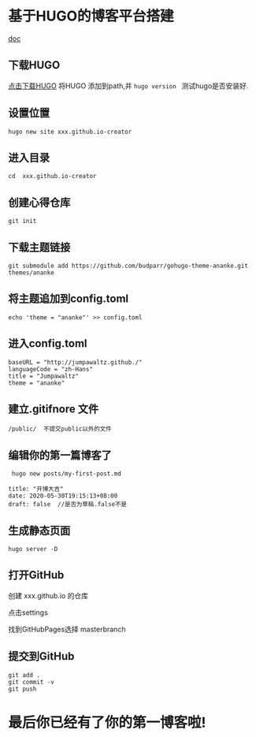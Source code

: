 # 基于HUGO的博客平台搭建

[doc](https://gohugo.io/getting-started/quick-start/)

## 下载HUGO
 [点击下载HUGO](https://github.com/gohugoio/hugo/releases)
将HUGO 添加到path,并 ``` hugo version  ``` 测试hugo是否安装好.

 ##  设置位置
    hugo new site xxx.github.io-creator 

## 进入目录
    cd  xxx.github.io-creator 

## 创建心得仓库
    git init

##  下载主题链接
    git submodule add https://github.com/budparr/gohugo-theme-ananke.git themes/ananke 

## 将主题追加到config.toml
    echo 'theme = "ananke"' >> config.toml 

##  进入config.toml
``` 
baseURL = "http://jumpawaltz.github./"  
languageCode = "zh-Hans" 
title = "Jumpawaltz"
theme = "ananke"  
```
## 建立.gitifnore 文件
    /public/  不提交public以外的文件

## 编辑你的第一篇博客了
     hugo new posts/my-first-post.md 

```
title: "开博大吉"
date: 2020-05-30T19:15:13+08:00
draft: false  //是否为草稿.false不是
```

## 生成静态页面
    hugo server -D 

## 打开GitHub 
创建 xxx.github.io 的仓库

点击settings

找到GitHubPages选择 masterbranch    

## 提交到GitHub 
    git add .
    git commit -v 
    git push

# 最后你已经有了你的第一博客啦!